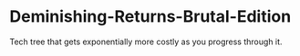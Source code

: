 # Deminishing-Returns-Brutal-Edition
Tech tree that gets exponentially more costly as you progress through it.
